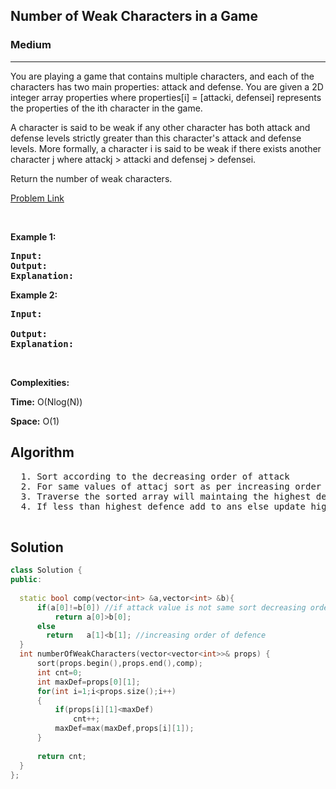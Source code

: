 <h2>Number of Weak Characters in a Game</h2>
<h3>Medium</h3><hr>
<div><p>
 You are playing a game that contains multiple characters, and each of the characters has two main properties: attack and defense. You are given a 2D integer array properties where properties[i] = [attacki, defensei] represents the properties of the ith character in the game.

A character is said to be weak if any other character has both attack and defense levels strictly greater than this character's attack and defense levels. More formally, a character i is said to be weak if there exists another character j where attackj > attacki and defensej > defensei.

Return the number of weak characters. 

 
</p>


[Problem Link](https://leetcode.com/problems/the-number-of-weak-characters-in-the-game/)

<p>&nbsp;</p>
<p><strong>Example 1:</strong></p>

      
 
<pre><strong>Input:</strong>
<strong>Output:</strong> 
<strong>Explanation:</strong> 
</pre>

<p><strong>Example 2:</strong></p>

<pre><strong>Input:</strong> 
     
<strong>Output:</strong> 
<strong>Explanation:</strong> 
</pre>

<p>&nbsp;</p>
<p><strong>Complexities:</strong></p>
<strong>Time:</strong> O(Nlog(N))
  
<strong>Space:</strong> O(1)
  <h2> Algorithm </h2>
 <pre>
  1. Sort according to the decreasing order of attack
  2. For same values of attacj sort as per increasing order of defence
  3. Traverse the sorted array will maintaing the highest defence observed till now
  4. If less than highest defence add to ans else update highest defence value
  </pre>
  <h2> Solution </h2>
  
  ``` c++ 
class Solution {
public:
    
    static bool comp(vector<int> &a,vector<int> &b){
        if(a[0]!=b[0]) //if attack value is not same sort decreasing order of attack
            return a[0]>b[0];
        else     
          return   a[1]<b[1]; //increasing order of defence
    }
    int numberOfWeakCharacters(vector<vector<int>>& props) {
        sort(props.begin(),props.end(),comp);
        int cnt=0;
        int maxDef=props[0][1];
        for(int i=1;i<props.size();i++)
        {
            if(props[i][1]<maxDef)
                cnt++;
            maxDef=max(maxDef,props[i][1]);
        }
        
        return cnt;
    }
};

  ```
</div>
